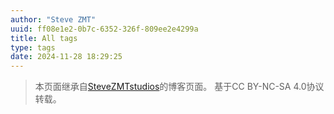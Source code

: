 ```yaml
---
author: "Steve ZMT"
uuid: ff08e1e2-0b7c-6352-326f-809ee2e4299a
title: All tags
type: tags
date: 2024-11-28 18:29:25
---
```



>   本页面继承自[SteveZMTstudios](https://blog.stevezmt.top)的博客页面。
>   基于CC BY-NC-SA 4.0协议转载。